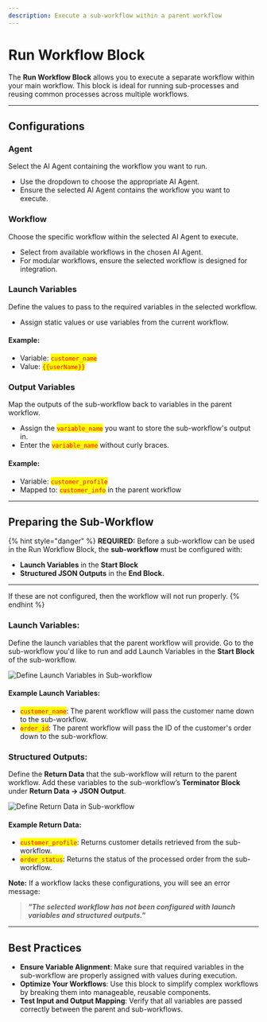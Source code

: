```yaml
---
description: Execute a sub-workflow within a parent workflow
---
```


# Run Workflow Block

The **Run Workflow Block** allows you to execute a separate workflow within your main workflow. This block is ideal for running sub-processes and reusing common processes across multiple workflows.

***

## **Configurations**

### **Agent**

Select the AI Agent containing the workflow you want to run.

* Use the dropdown to choose the appropriate AI Agent.
* Ensure the selected AI Agent contains the workflow you want to execute.

### **Workflow**

Choose the specific workflow within the selected AI Agent to execute.

* Select from available workflows in the chosen AI Agent.
* For modular workflows, ensure the selected workflow is designed for integration.

### **Launch Variables**

Define the values to pass to the required variables in the selected workflow.

* Assign static values or use variables from the current workflow.

#### Example:

* Variable: <mark style="color:red;">`customer_name`</mark>
* Value: <mark style="color:red;">`{{userName}}`</mark>

### **Output Variables**

Map the outputs of the sub-workflow back to variables in the parent workflow.

* Assign the <mark style="color:red;">`variable_name`</mark> you want to store the sub-workflow's output in.
* Enter the <mark style="color:red;">`variable_name`</mark> without curly braces.

#### Example:

* Variable: <mark style="color:red;">`customer_profile`</mark>
* Mapped to: <mark style="color:red;">`customer_info`</mark> in the parent workflow

***

## **Preparing the Sub-Workflow**

{% hint style="danger" %}
**REQUIRED:** Before a sub-workflow can be used in the Run Workflow Block, the **sub-workflow** must be configured with:&#x20;

* **Launch Variables** in the **Start Block**&#x20;
* **Structured JSON Outputs** in the **End Block.**

***

If these are not configured, then the workflow will not run properly.
{% endhint %}

### **Launch Variables**:

Define the launch variables that the parent workflow will provide. Go to the sub-workflow you'd like to run and add Launch Variables in the **Start Block** of the sub-workflow.

![Define Launch Variables in Sub-workflow](<../../.gitbook/assets/Screenshot 2024-12-04 at 9.53.58 PM.png>)

#### Example Launch Variables:

* <mark style="color:red;">`customer_name`</mark>: The parent workflow will pass the customer name down to the sub-workflow.
* <mark style="color:red;">`order_id`</mark>: The parent workflow will pass the ID of the customer's order down to the sub-workflow.

### **Structured Outputs**:

Define the **Return Data** that the sub-workflow will return to the parent workflow. Add these variables to the sub-workflow’s **Terminator Block** under **Return Data -> JSON Output**.

![Define Return Data in Sub-workflow](<../../.gitbook/assets/Screenshot 2024-12-04 at 9.56.44 PM.png>)

#### Example Return Data:

* <mark style="color:red;">`customer_profile`</mark>: Returns customer details retrieved from the sub-workflow.
* <mark style="color:red;">`order_status`</mark>: Returns the status of the processed order from the sub-workflow.

**Note:** If a workflow lacks these configurations, you will see an error message:

> _**"The selected workflow has not been configured with launch variables and structured outputs."**_

***

## Best Practices

* **Ensure Variable Alignment**: Make sure that required variables in the sub-workflow are properly assigned with values during execution.
* **Optimize Your Workflows**: Use this block to simplify complex workflows by breaking them into manageable, reusable components.
* **Test Input and Output Mapping**: Verify that all variables are passed correctly between the parent and sub-workflows.

